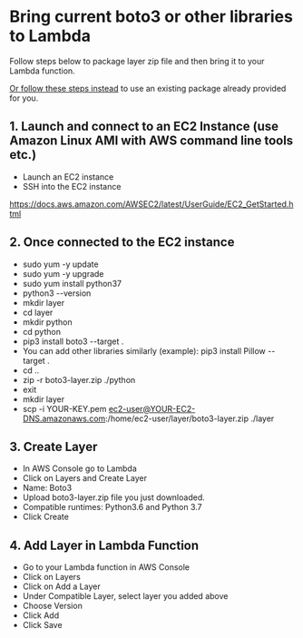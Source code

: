 # Bring current boto3 or other libraries to Lambda

Follow steps below to package layer zip file and then bring it to your Lambda function.

[Or follow these steps instead](UseProvidedLayer.md) to use an existing package already provided for you.

## 1. Launch and connect to an EC2 Instance (use Amazon Linux AMI with AWS command line tools etc.)
- Launch an EC2 instance
- SSH into the EC2 instance

https://docs.aws.amazon.com/AWSEC2/latest/UserGuide/EC2_GetStarted.html

## 2. Once connected to the EC2 instance
- sudo yum -y update
- sudo yum -y upgrade
- sudo yum install python37
- python3 --version
- mkdir layer
- cd layer
- mkdir python
- cd python
- pip3 install boto3 --target .
- You can add other libraries similarly (example): pip3 install Pillow --target .
- cd ..
- zip -r boto3-layer.zip ./python
- exit
- mkdir layer
- scp -i YOUR-KEY.pem ec2-user@YOUR-EC2-DNS.amazonaws.com:/home/ec2-user/layer/boto3-layer.zip ./layer

## 3. Create Layer
- In AWS Console go to Lambda
- Click on Layers and Create Layer
- Name: Boto3
- Upload boto3-layer.zip file you just downloaded.
- Compatible runtimes: Python3.6 and Python 3.7
- Click Create

## 4. Add Layer in Lambda Function
- Go to your Lambda function in AWS Console
- Click on Layers
- Click on Add a Layer
- Under Compatible Layer, select layer you added above
- Choose Version
- Click Add
- Click Save
